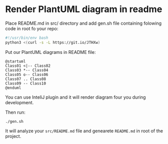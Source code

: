 # Render PlantUML diagram in readme

Place README.md in src/ directory and add gen.sh file containing folowing code in root fo your repo: 
```bash
#!/usr/bin/env bash
python3 <(curl -s -L https://git.io/JTHXw)
```

Put our PlantUML diagrams in README file: 

```puml
@startuml
Class01 <|-- Class02
Class03 *-- Class04
Class05 o-- Class06
Class07 .. Class08
Class09 -- Class10
@enduml
```

You can use InteliJ plugin and it will render diagram four you during development. 

Then run: 

```
./gen.sh
```

It will analyze your `src/README.md` file and genearete `README.md` in root of the project. 
